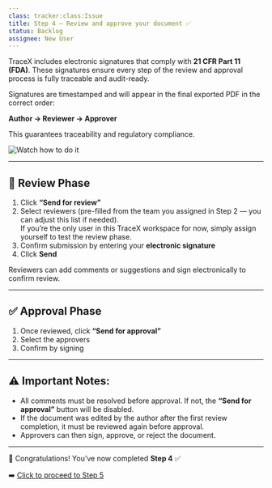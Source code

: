 ```yaml
---
class: tracker:class:Issue
title: Step 4 – Review and approve your document ✅ 
status: Backlog
assignee: New User
---
```


TraceX includes electronic signatures that comply with **21 CFR Part 11 (FDA)**. These signatures ensure every step of the review and approval process is fully traceable and audit-ready.

Signatures are timestamped and will appear in the final exported PDF in the correct order:

**Author → Reviewer → Approver**

This guarantees traceability and regulatory compliance.

![Watch how to do it](https://raw.githubusercontent.com/charles-rollet/controlled-docs-test/main/assets/images/tracex-review-approval-_2_.gif)

---

## 🔁 Review Phase

1. Click **“Send for review”**
2. Select reviewers (pre-filled from the team you assigned in Step 2 — you can adjust this list if needed).  
   If you’re the only user in this TraceX workspace for now, simply assign yourself to test the review phase.
3. Confirm submission by entering your **electronic signature**
4. Click **Send**

Reviewers can add comments or suggestions and sign electronically to confirm review.

---

## ✅ Approval Phase

1. Once reviewed, click **“Send for approval”**
2. Select the approvers
3. Confirm by signing

---

## ⚠️ Important Notes:

- All comments must be resolved before approval. If not, the **“Send for approval”** button will be disabled.
- If the document was edited by the author after the first review completion, it must be reviewed again before approval.
- Approvers can then sign, approve, or reject the document.

---

🎉 Congratulations! You’ve now completed **Step 4** ✅

➡️ [Click to proceed to Step 5](LINK_TO_STEP_5)
